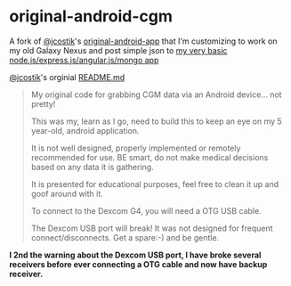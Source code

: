 original-android-cgm
====================

A fork of [@jcostik](https://twitter.com/jcostik)'s [original-android-app](https://github.com/hackingtype1/original-android-cgm) that I'm customizing to work on my old Galaxy Nexus and post simple json to [my very basic node.js/express.js/angular.js/mongo app](https://github.com/jasoncalabrese/project-glu)

[@jcostik](https://twitter.com/jcostik)'s orginial [README.md](https://github.com/hackingtype1/original-android-cgm/blob/master/README.md)

> My original code for grabbing CGM data via an Android device... not pretty!
>
> This was my, learn as I go, need to build this to keep an eye on my 5 year-old, android application.
>
> It is not well designed, properly implemented or remotely recommended for use. BE smart, do not make medical decisions based on any data it is gathering.
>
> It is presented for educational purposes, feel free to clean it up and goof around with it.
>
> To connect to the Dexcom G4, you will need a OTG USB cable.
>
> The Dexcom USB port will break! It was not designed for frequent connect/disconnects. Get a spare:-) and be gentle.

**I 2nd the warning about the Dexcom USB port, I have broke several receivers before ever connecting a OTG cable and now have backup receiver.**

